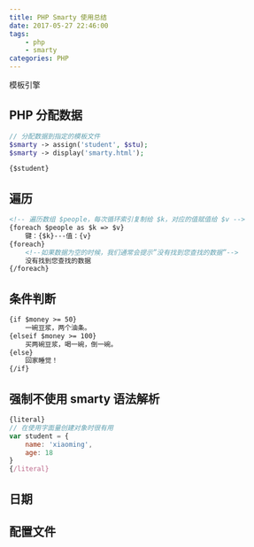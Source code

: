 ```yaml
---
title: PHP Smarty 使用总结
date: 2017-05-27 22:46:00
tags: 
    - php
    - smarty
categories: PHP
---
```


模板引擎

<!--more-->

## PHP 分配数据

```php
// 分配数据到指定的模板文件
$smarty -> assign('student', $stu);
$smarty -> display('smarty.html');
```

```html
{$student}
```

## 遍历

```html
<!-- 遍历数组 $people，每次循环索引复制给 $k，对应的值赋值给 $v -->
{foreach $people as $k => $v}
    键：{$k}---值：{v}
{foreach}
    <!--如果数据为空的时候，我们通常会提示”没有找到您查找的数据”-->
    没有找到您查找的数据
{/foreach}
```

## 条件判断

```html
{if $money >= 50}
    一碗豆浆，两个油条。
{elseif $money >= 100}
    买两碗豆浆，喝一碗，倒一碗。
{else}
    回家睡觉！
{/if}
```

## 强制不使用 smarty 语法解析

```js
{literal}
// 在使用字面量创建对象时很有用
var student = {
    name: 'xiaoming',
    age: 18
}
{/literal}
```

## 日期
## 配置文件